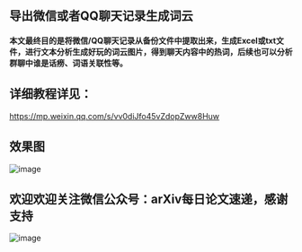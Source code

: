 ## 导出微信或者QQ聊天记录生成词云
#### 本文最终目的是将微信/QQ聊天记录从备份文件中提取出来，生成Excel或txt文件，进行文本分析生成好玩的词云图片，得到聊天内容中的热词，后续也可以分析群聊中谁是话痨、词语关联性等。


## 详细教程详见：
https://mp.weixin.qq.com/s/vv0diJfo45vZdopZww8Huw

## 效果图
![image](https://github.com/SmartPorridge/Wechat_QQ_wordcloud/blob/master/v2-8907682f5aff293a51fc7ab289425afc_r.jpg)

## 欢迎欢迎关注微信公众号：arXiv每日论文速递，感谢支持
![image](https://github.com/SmartPorridge/Wechat_QQ_wordcloud/blob/master/2019-12-09_153707.png)
